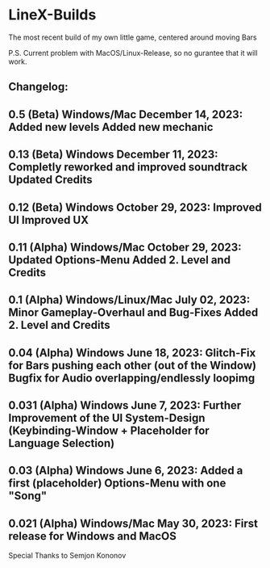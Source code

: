 # LineX-Builds
The most recent build of my own little game, centered around moving Bars

P.S. Current problem with MacOS/Linux-Release, so no gurantee that it will work.

Changelog:
---------------------------------------------------------
0.5 (Beta) Windows/Mac
December 14, 2023:
Added new levels
Added new mechanic
---------------------------------------------------------
0.13 (Beta) Windows
December 11, 2023:
Completly reworked and improved soundtrack
Updated Credits
---------------------------------------------------------
0.12 (Beta) Windows
October 29, 2023:
Improved UI
Improved UX
---------------------------------------------------------
0.11 (Alpha) Windows/Mac
October 29, 2023:
Updated Options-Menu
Added 2. Level and Credits
---------------------------------------------------------
0.1 (Alpha) Windows/Linux/Mac
July 02, 2023:
Minor Gameplay-Overhaul and Bug-Fixes
Added 2. Level and Credits
---------------------------------------------------------
0.04 (Alpha) Windows
June 18, 2023: 
Glitch-Fix for Bars pushing each other (out of the Window)  
Bugfix for Audio overlapping/endlessly loopimg
---------------------------------------------------------
0.031 (Alpha) Windows
June 7, 2023: 
Further Improvement of the UI System-Design
(Keybinding-Window + Placeholder for Language Selection)
---------------------------------------------------------
0.03 (Alpha) Windows
June 6, 2023: 
Added a first (placeholder) Options-Menu with one "Song"
---------------------------------------------------------
0.021 (Alpha) Windows/Mac
May 30, 2023:
First release for Windows and MacOS
---------------------------------------------------------

Special Thanks to Semjon Kononov